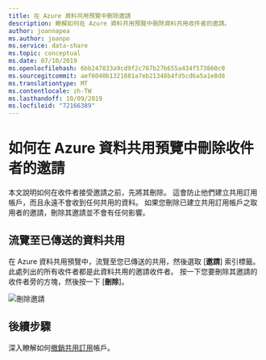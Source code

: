 ```yaml
---
title: 在 Azure 資料共用預覽中刪除邀請
description: 瞭解如何在 Azure 資料共用預覽中刪除資料共用收件者的邀請。
author: joannapea
ms.author: joanpo
ms.service: data-share
ms.topic: conceptual
ms.date: 07/10/2019
ms.openlocfilehash: 6bb247833a9cd9f2c767b27b655a434f573860c0
ms.sourcegitcommit: aef6040b1321881a7eb21348b4fd5cd6a5a1e8d8
ms.translationtype: MT
ms.contentlocale: zh-TW
ms.lasthandoff: 10/09/2019
ms.locfileid: "72166389"
---
```

# <a name="how-to-delete-an-invitation-to-a-recipient-in-azure-data-share-preview"></a>如何在 Azure 資料共用預覽中刪除收件者的邀請

本文說明如何在收件者接受邀請之前，先將其刪除。 這會防止他們建立共用訂用帳戶，而且永遠不會收到任何共用的資料。 如果您刪除已建立共用訂用帳戶之取用者的邀請，刪除其邀請並不會有任何影響。

## <a name="navigate-to-a-sent-data-share"></a>流覽至已傳送的資料共用

在 Azure 資料共用預覽中，流覽至您已傳送的共用，然後選取 [**邀請**] 索引標籤。此處列出的所有收件者都是此資料共用的邀請收件者。 按一下您要刪除其邀請的收件者旁的方塊，然後按一下 [**刪除**]。

![刪除邀請](./media/how-to/how-to-delete-invitation/delete-invitation.png)

## <a name="next-steps"></a>後續步驟
深入瞭解如何[撤銷共用訂用](how-to-revoke-share-subscription.md)帳戶。